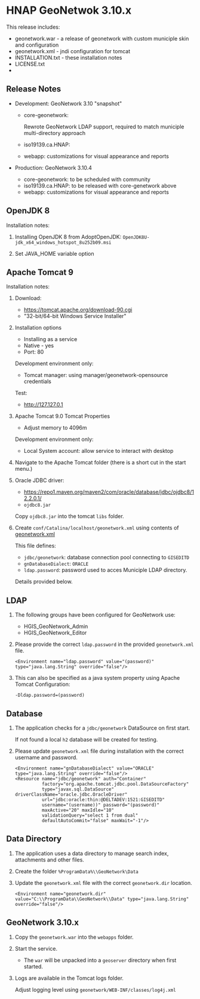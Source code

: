# HNAP GeoNetwok 3.10.x

This release includes:

* geonetwork.war - a release of geonetwork with custom municiple skin and configuration
* geonetwork.xml - jndi configuration for tomcat
* INSTALLATION.txt - these installation notes
* LICENSE.txt
* 

## Release Notes

* Development: GeoNetwork 3.10 "snapshot"
  
  * core-geonetwork:
  
    Rewrote GeoNetwork LDAP support, required to match municiple multi-directory approach
    
  * iso19139.ca.HNAP:
  * webapp: customizations for visual appearance and reports
  
* Production: GeoNetwork 3.10.4

  * core-geonetwork: to be scheduled with community
  * iso19139.ca.HNAP: to be released with core-genetwork above
  * webapp: customizations for visual appearance and reports

## OpenJDK 8

Installation notes:

1. Installing OpenJDK 8 from AdoptOpenJDK: `OpenJDK8U-jdk_x64_windows_hotspot_8u252b09.msi`

2. Set JAVA_HOME variable option

## Apache Tomcat 9

Installation notes:

1. Download:
   
   * https://tomcat.apache.org/download-90.cgi 
   * "32-bit/64-bit Windows Service Installer"
   
2. Installation options
   
   * Installing as a service
   * Native - yes
   * Port: 80
   
   Development environment only:
   
   * Tomcat manager: using manager/geonetwork-opensource credentials

   Test:
   
   * http://127.127.0.1
   
3. Apache Tomcat 9.0 Tomcat Properties
   
   * Adjust memory to 4096m
   
   Development environment only:
   
   * Local System account: allow service to interact with desktop
 
4. Navigate to the Apache Tomcat folder (there is a short cut in the start menu.)

5. Oracle JDBC driver:

   * https://repo1.maven.org/maven2/com/oracle/database/jdbc/ojdbc8/12.2.0.1/
   * `ojdbc8.jar`
   
   Copy `ojdbc8.jar` into the tomcat `libs` folder.

6. Create `conf/Catalina/localhost/geonetwork.xml` using contents of [geonetwork.xml](geonetwork.xml)
   
   This file defines:
   
   * `jdbc/geonetwork`: database connection pool connecting to `GISEDITD`
   * `gnDatabaseDialect`: `ORACLE`
   * `ldap.password`: password used to acces Municiple LDAP directory.
   
   Details provided below.

## LDAP

1. The following groups have been configured for GeoNetwork use:
   
   * HGIS_GeoNetwork_Admin
   * HGIS_GeoNetwork_Editor

2. Please provide the correct `ldap.password` in the provided `geonetwork.xml` file.

    ```
    <Environment name="ldap.password" value="(password)" type="java.lang.String" override="false"/>
    ```
    
3. This can also be specified as a java system property using Apache Tomcat Configuration:
   
   ```
   -Dldap.password=(password)
   ```

## Database

1. The application checks for a `jdbc/geonetwork` DataSource on first start.
   
   If not found a local `h2` database will be created for testing.
   
2. Please update `geonetwork.xml` file during installation with the correct username and password.
   
   ```
   <Environment name="gnDatabaseDialect" value="ORACLE" type="java.lang.String" override="false"/>
   <Resource name="jdbc/geonetwork" auth="Container"
             factory="org.apache.tomcat.jdbc.pool.DataSourceFactory"
             type="javax.sql.DataSource" driverClassName="oracle.jdbc.OracleDriver"
             url="jdbc:oracle:thin:@DELTADEV:1521:GISEDITD"
             username="(username))" password="(password)"
             maxActive="20" maxIdle="10"
             validationQuery="select 1 from dual"
             defaultAutoCommit="false" maxWait="-1"/>
   ```

## Data Directory

1. The application uses a data directory to manage search index, attachments and other files.

2. Create the folder `%ProgramData%\\GeoNetwork\Data`

3. Update the `geonetwork.xml` file with the correct `geonetwork.dir` location.

   ```
   <Environment name="geonetwork.dir" value="C:\\ProgramData\\GeoNetwork\\Data" type="java.lang.String" override="false"/>
   ```

## GeoNetwork 3.10.x
   
1. Copy the `geonetwork.war` into the `webapps` folder.

2. Start the service.
   
   * The `war` will be unpacked into a `geoserver` directory when first started.

3. Logs are available in the Tomcat logs folder.

   Adjust logging level using `geonetwork/WEB-INF/classes/log4j.xml`

